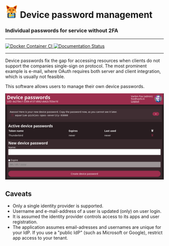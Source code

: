 <h1><img src="docs/images/icon.svg" height="40"> Device password management</h1>
<h3>Individual passwords for service without 2FA</h3>

<hr>
<a href="https://github.com/Varbin/devicepasswords/actions/workflows/docker-image.yml">
   <img src="https://github.com/Varbin/devicepasswords/actions/workflows/docker-image.yml/badge.svg" alt="Docker Container CI">
</a>

<a href='https://devicepasswords.readthedocs.io/?badge=latest'>
   <img src='https://readthedocs.org/projects/devicepasswords/badge/?version=latest' alt='Documentation Status' />
</a>
<hr>


Device passwords fix the gap for accessing resources when clients do not support
the companies single-sign on protocol. The most prominent example is e-mail, 
where OAuth requires both server and client integration, which is usually not feasible.

This software allows users to manage their own device passwords.

![Screenshot](docs/example.png)

## Caveats

 - Only a single identity provider is supported.
 - Username and e-mail-address of a user is updated (only) on user login.
 - It is assumed the identity provider controls access to its apps and user registration.
 - The application assumes email-adresses and usernames are unique for your IdP.
   If you use a "public IdP" (such as Microsoft or Google), restrict app access 
   to your tenant.
